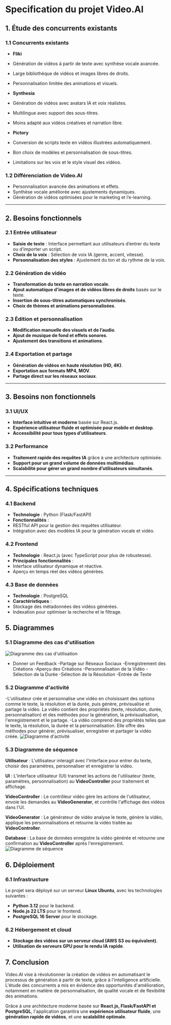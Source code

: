 # Specification du projet Video.AI

## 1. Étude des concurrents existants

### 1.1 Concurrents existants

- **Fliki**
- Génération de vidéos à partir de texte avec synthèse vocale avancée.
- Large bibliothèque de vidéos et images libres de droits.
- Personnalisation limitée des animations et visuels.

- **Synthesia**
- Génération de vidéos avec avatars IA et voix réalistes.
- Multilingue avec support des sous-titres.
- Moins adapté aux vidéos créatives et narration libre.

- **Pictory**
- Conversion de scripts texte en vidéos illustrées automatiquement.
- Bon choix de modèles et personnalisation de sous-titres.
- Limitations sur les voix et le style visuel des vidéos.

### 1.2 Différenciation de Video.AI
- Personnalisation avancée des animations et effets.
- Synthèse vocale améliorée avec ajustements dynamiques.
- Génération de vidéos optimisées pour le marketing et l’e-learning.

---

## 2. Besoins fonctionnels


### 2.1 Entrée utilisateur
- **Saisie de texte** : Interface permettant aux utilisateurs d’entrer du texte ou d’importer un script.
- **Choix de la voix** : Sélection de voix IA (genre, accent, vitesse).
- **Personnalisation des styles** : Ajustement du ton et du rythme de la voix.

### 2.2 Génération de vidéo
- **Transformation du texte en narration vocale**.
- **Ajout automatique d’images et de vidéos libres de droits** basés sur le texte.
- **Insertion de sous-titres automatiques synchronisés**.
- **Choix de thèmes et animations personnalisées**.

### 2.3 Édition et personnalisation
- **Modification manuelle des visuels et de l’audio**.
- **Ajout de musique de fond et effets sonores**.
- **Ajustement des transitions et animations**.

### 2.4 Exportation et partage
- **Génération de vidéos en haute résolution (HD, 4K)**.
- **Exportation aux formats MP4, MOV**.
- **Partage direct sur les réseaux sociaux**.

---

## 3. Besoins non fonctionnels

### 3.1 UI/UX
- **Interface intuitive et moderne** basée sur React.js.
- **Expérience utilisateur fluide et optimisée pour mobile et desktop**.
- **Accessibilité pour tous types d’utilisateurs**.

### 3.2 Performance
- **Traitement rapide des requêtes IA** grâce à une architecture optimisée.
- **Support pour un grand volume de données multimédias**.
- **Scalabilité pour gérer un grand nombre d’utilisateurs simultanés**.

---

## 4. Spécifications techniques


### 4.1 Backend
- **Technologie** : Python (Flask/FastAPI)
- **Fonctionnalités** :
- RESTful API pour la gestion des requêtes utilisateur.
- Intégration avec des modèles IA pour la génération vocale et vidéo.

### 4.2 Frontend
- **Technologie** : React.js (avec TypeScript pour plus de robustesse).
- **Principales fonctionnalités** :
- Interface utilisateur dynamique et réactive.
- Aperçu en temps réel des vidéos générées.

### 4.3 Base de données
- **Technologie** : PostgreSQL
- **Caractéristiques** :
- Stockage des métadonnées des vidéos générées.
- Indexation pour optimiser la recherche et le filtrage.
## 5. Diagrammes 
### 5.1 Diagramme des cas d'utilisation
![Diagramme des cas d'utilisation](<Diagramme des cas d'utilisation.png>)
- Donner un Feedback
-Partage sur Réseaux Sociaux
-Enregistrement des Créations
-Aperçu des Créations
-Personnalisation de la Vidéo
-Sélection de la Durée
-Sélection de la Résolution
-Entrée de Texte
### 5.2  Diagramme d'activité
-L'utilisateur crée et personnalise une vidéo en choisissant des options comme le texte, la résolution et la durée, puis génère, prévisualise et partage la vidéo. La vidéo contient des propriétés (texte, résolution, durée, personnalisation) et des méthodes pour la génération, la prévisualisation, l'enregistrement et le partage.
-La vidéo comprend des propriétés telles que le texte, la résolution, la durée et la personnalisation. Elle offre des méthodes pour générer, prévisualiser, enregistrer et partager la vidéo créée.
![Diagramme d'activité](<Diagramme d'activité.png>)
### 5.3 Diagramme de séquence
 **Utilisateur** : L'utilisateur interagit avec l'interface pour entrer du texte, choisir des paramètres, personnaliser et enregistrer la vidéo.

 **UI** : L'interface utilisateur (UI) transmet les actions de l'utilisateur (texte, paramètres, personnalisation) au **VideoController** pour traitement et affichage.

 **VideoController** : Le contrôleur vidéo gère les actions de l'utilisateur, envoie les demandes au **VideoGenerator**, et contrôle l'affichage des vidéos dans l'UI.

 **VideoGenerator** : Le générateur de vidéo analyse le texte, génère la vidéo, applique les personnalisations et retourne la vidéo traitée au **VideoController**.

 **Database** : La base de données enregistre la vidéo générée et retourne une confirmation au **VideoController** après l'enregistrement.
![Diagramme de séquence](<Diagramme de séquence.png>)


## 6. Déploiement

### 6.1 Infrastructure
Le projet sera déployé sur un serveur **Linux Ubuntu**, avec les technologies suivantes :
- **Python 3.12** pour le backend.
- **Node.js 22 LTS** pour le frontend.
- **PostgreSQL 16 Server** pour le stockage.

### 6.2 Hébergement et cloud
- **Stockage des vidéos sur un serveur cloud (AWS S3 ou équivalent)**.
- **Utilisation de serveurs GPU pour le rendu IA rapide**.

## 7. Conclusion

Video.AI vise à révolutionner la création de vidéos en automatisant le processus de génération à partir de texte, grâce à l'intelligence artificielle. L'étude des concurrents a mis en évidence des opportunités d'amélioration, notamment en matière de personnalisation, de qualité vocale et de flexibilité des animations.

Grâce à une architecture moderne basée sur **React.js, Flask/FastAPI et PostgreSQL**, l'application garantira une **expérience utilisateur fluide**, une **génération rapide de vidéos**, et une **scalabilité optimale**.

